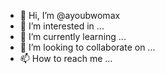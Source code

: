 - 👋 Hi, I’m @ayoubwomax
- 👀 I’m interested in ...
- 🌱 I’m currently learning ...
- 💞️ I’m looking to collaborate on ...
- 📫 How to reach me ...

<!---
ayoubwomax/ayoubwomax is a ✨ special ✨ repository because its `README.md` (this file) appears on your GitHub profile.
You can click the Preview link to take a look at your changes.
--->
